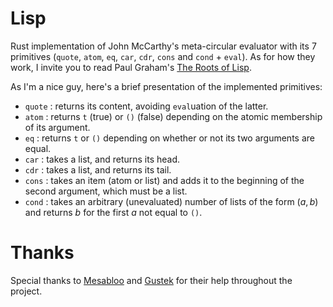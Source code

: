 # Lisp
Rust implementation of John McCarthy's meta-circular evaluator with its 7 primitives (`quote`, `atom`, `eq`, `car`, `cdr`, `cons` and `cond` + `eval`).
As for how they work, I invite you to read Paul Graham's [The Roots of Lisp](https://languagelog.ldc.upenn.edu/myl/llog/jmc.pdf).

As I'm a nice guy, here's a brief presentation of the implemented primitives:
- `quote` : returns its content, avoiding `eval`uation of the latter.
- `atom` : returns `t` (true) or `()` (false) depending on the atomic membership of its argument.
- `eq` : returns `t` or `()` depending on whether or not its two arguments are equal.
- `car` : takes a list, and returns its head.
- `cdr` : takes a list, and returns its tail.
- `cons` : takes an item (atom or list) and adds it to the beginning of the second argument, which must be a list.
- `cond` : takes an arbitrary (unevaluated) number of lists of the form $(a, b)$ and returns $b$ for the first $a$ not equal to `()`.
# Thanks
Special thanks to [Mesabloo](https://github.com/Mesabloo) and [Gustek](https://github.com/Gystek) for their help throughout the project.

